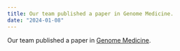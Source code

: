 ```yaml
---
title: Our team published a paper in Genome Medicine.
date: "2024-01-08"
---
```


Our team published a paper in [Genome Medicine](https://genomemedicine.biomedcentral.com/articles/10.1186/s13073-023-01274-4).
